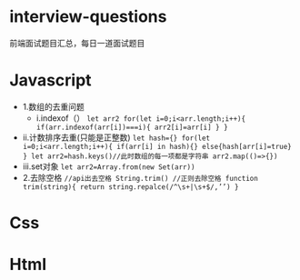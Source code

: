 # interview-questions
前端面试题目汇总，每日一道面试题目

# Javascript

* 1.数组的去重问题
  * i.indexof（）
`
let arr2
for(let i=0;i<arr.length;i++){
  if(arr.indexof(arr[i])===i){
  arr2[i]=arr[i]
}
}
`
* ii.计数排序去重(只能是正整数)
`
let hash={}
for(let i=0;i<arr.length;i++){
  if(arr[i] in hash){}
  else{hash[arr[i]=true}
}
let arr2=hash.keys()//此时数组的每一项都是字符串
arr2.map(()=>{})
`
* iii.set对象
`
let arr2=Array.from(new Set(arr))
`
* 2.去除空格
`
//api出去空格
String.trim()
//正则去除空格
function trim(string){
  return string.repalce(/^\s+|\s+$/,’’)
}
`

# Css

# Html

